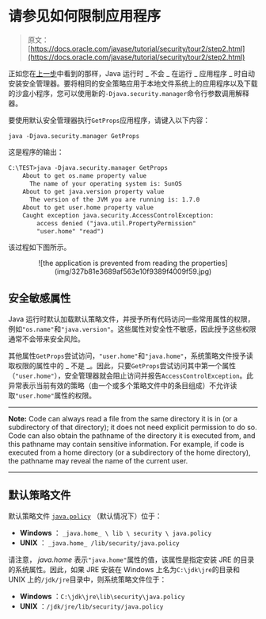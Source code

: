 # 请参见如何限制应用程序

> 原文： [https://docs.oracle.com/javase/tutorial/security/tour2/step2.html](https://docs.oracle.com/javase/tutorial/security/tour2/step2.html)

正如您在[上一步](step1.html)中看到的那样，Java 运行时 _ 不会 _ 在运行 _ 应用程序 _ 时自动安装安全管理器。要将相同的安全策略应用于本地文件系统上的应用程序以及下载的沙盒小程序，您可以使用新的`-Djava.security.manager`命令行参数调用解释器。

要使用默认安全管理器执行`GetProps`应用程序，请键入以下内容：

```
java -Djava.security.manager GetProps

```

这是程序的输出：

```
C:\TEST>java -Djava.security.manager GetProps
    About to get os.name property value
      The name of your operating system is: SunOS
    About to get java.version property value
      The version of the JVM you are running is: 1.7.0
    About to get user.home property value
    Caught exception java.security.AccessControlException:
        access denied ("java.util.PropertyPermission"
        "user.home" "read")

```

该过程如下图所示。

<center>![the application is prevented from reading the properties](img/327b81e3689af563e10f9389f4009f59.jpg)</center>

## 安全敏感属性

Java 运行时默认加载默认策略文件，并授予所有代码访问一些常用属性的权限，例如`"os.name"`和`"java.version"`。这些属性对安全性不敏感，因此授予这些权限通常不会带来安全风险。

其他属性`GetProps`尝试访问，`"user.home"`和`"java.home"`，系统策略文件授予读取权限的属性中的 _ 不是 _。因此，只要`GetProps`尝试访问其中第一个属性（`"user.home"`），安全管理器就会阻止访问并报告`AccessControlException`。此异常表示当前有效的策略（由一个或多个策略文件中的条目组成）不允许读取`"user.home"`属性的权限。

* * *

**Note:** Code can always read a file from the same directory it is in (or a subdirectory of that directory); it does not need explicit permission to do so. Code can also obtain the pathname of the directory it is executed from, and this pathname may contain sensitive information. For example, if code is executed from a home directory (or a subdirectory of the home directory), the pathname may reveal the name of the current user.

* * *

## 默认策略文件

默认策略文件 [`java.policy`](examples/java.policy) （默认情况下）位于：

*   **Windows** ： `_java.home_ \ lib \ security \ java.policy`
*   **UNIX** ： `_java.home_ /lib/security/java.policy`

请注意， _java.home_ 表示`"java.home"`属性的值，该属性是指定安装 JRE 的目录的系统属性。因此，如果 JRE 安装在 Windows 上名为`C:\jdk\jre`的目录和 UNIX 上的`/jdk/jre`目录中，则系统策略文件位于：

*   **Windows** ：`C:\jdk\jre\lib\security\java.policy`
*   **UNIX** ：`/jdk/jre/lib/security/java.policy`